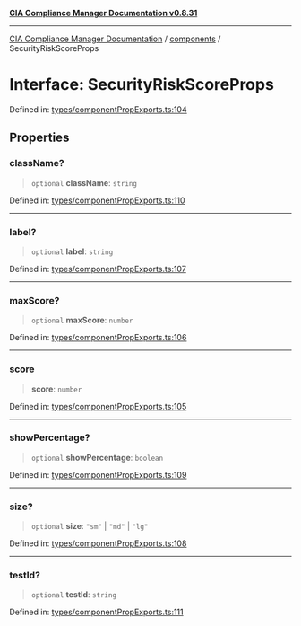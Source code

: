 [**CIA Compliance Manager Documentation v0.8.31**](../../README.md)

***

[CIA Compliance Manager Documentation](../../modules.md) / [components](../README.md) / SecurityRiskScoreProps

# Interface: SecurityRiskScoreProps

Defined in: [types/componentPropExports.ts:104](https://github.com/Hack23/cia-compliance-manager/blob/85c025371255f412469ec0119911b7cb143a6212/src/types/componentPropExports.ts#L104)

## Properties

### className?

> `optional` **className**: `string`

Defined in: [types/componentPropExports.ts:110](https://github.com/Hack23/cia-compliance-manager/blob/85c025371255f412469ec0119911b7cb143a6212/src/types/componentPropExports.ts#L110)

***

### label?

> `optional` **label**: `string`

Defined in: [types/componentPropExports.ts:107](https://github.com/Hack23/cia-compliance-manager/blob/85c025371255f412469ec0119911b7cb143a6212/src/types/componentPropExports.ts#L107)

***

### maxScore?

> `optional` **maxScore**: `number`

Defined in: [types/componentPropExports.ts:106](https://github.com/Hack23/cia-compliance-manager/blob/85c025371255f412469ec0119911b7cb143a6212/src/types/componentPropExports.ts#L106)

***

### score

> **score**: `number`

Defined in: [types/componentPropExports.ts:105](https://github.com/Hack23/cia-compliance-manager/blob/85c025371255f412469ec0119911b7cb143a6212/src/types/componentPropExports.ts#L105)

***

### showPercentage?

> `optional` **showPercentage**: `boolean`

Defined in: [types/componentPropExports.ts:109](https://github.com/Hack23/cia-compliance-manager/blob/85c025371255f412469ec0119911b7cb143a6212/src/types/componentPropExports.ts#L109)

***

### size?

> `optional` **size**: `"sm"` \| `"md"` \| `"lg"`

Defined in: [types/componentPropExports.ts:108](https://github.com/Hack23/cia-compliance-manager/blob/85c025371255f412469ec0119911b7cb143a6212/src/types/componentPropExports.ts#L108)

***

### testId?

> `optional` **testId**: `string`

Defined in: [types/componentPropExports.ts:111](https://github.com/Hack23/cia-compliance-manager/blob/85c025371255f412469ec0119911b7cb143a6212/src/types/componentPropExports.ts#L111)
